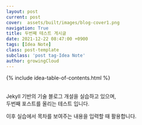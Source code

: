 ```yaml
---
layout: post
current: post
cover:  assets/built/images/blog-cover1.png
navigation: True
title: 두번째 테스트 게시글
date: 2021-12-22 08:47:00 +0900
tags: [Idea Note]
class: post-template
subclass: 'post tag-Idea Note'
author: growingCloud
---
```

{% include idea-table-of-contents.html %}

<br>
<i class="fa fa-star"></i>Jekyll 기반의 기술 블로그 개설을 실습하고 있으며, <br>
두번째 포스트를 올리는 테스트 입니다.<i class="fa fa-star"></i>

이후 실습에서 목차를 보여주는 내용을 입력할 때 활용합니다.